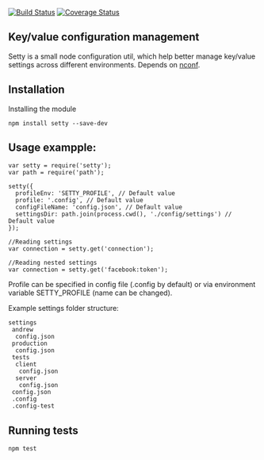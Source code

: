 [![Build Status](https://travis-ci.org/iofjuupasli/node-setty.svg?branch=master)](https://travis-ci.org/iofjuupasli/node-setty)
[![Coverage Status](https://img.shields.io/coveralls/iofjuupasli/node-setty.svg)](https://coveralls.io/r/iofjuupasli/node-setty?branch=master)

Key/value configuration management
---

Setty is a small node configuration util, which help better manage key/value settings across different environments.
Depends on [nconf](https://github.com/flatiron/nconf).

## Installation

Installing the module
```
npm install setty --save-dev
```

## Usage exampple:

```
var setty = require('setty');
var path = require('path');

setty({
  profileEnv: 'SETTY_PROFILE', // Default value
  profile: '.config', // Default value
  configFileName: 'config.json', // Default value
  settingsDir: path.join(process.cwd(), './config/settings') // Default value
});

//Reading settings
var connection = setty.get('connection');

//Reading nested settings
var connection = setty.get('facebook:token');

```

Profile can be specified in config file (.config by default) or via environment variable SETTY_PROFILE (name can be changed).


Example settings folder structure:

```
settings
 andrew
  config.json
 production
  config.json
 tests
  client
   config.json
  server
   config.json
 config.json
 .config
 .config-test

```

## Running tests

```
npm test
```
